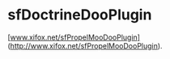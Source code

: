 sfDoctrineDooPlugin
===================

[www.xifox.net/sfPropelMooDooPlugin] (http://www.xifox.net/sfPropelMooDooPlugin).
